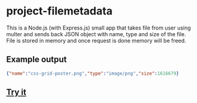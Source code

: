 # project-filemetadata

This is a Node.js (with Express.js) small app that takes file from user using multer and sends back JSON object with name, type and size of the file. File is stored in memory and once request is done memory will be freed.

## Example output

```json
{"name":"css-grid-poster.png","type":"image/png","size":1616679}
```

## [Try it](https://project-filemetadata.iotardis.repl.co)